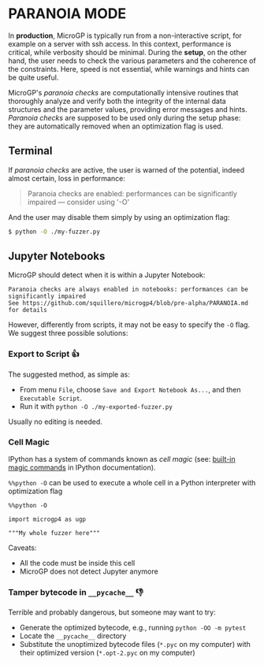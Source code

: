 # PARANOIA MODE

In **production**, MicroGP is typically run from a non-interactive script, for example on a server with ssh access. In this context, performance is critical, while verbosity should be minimal. During the **setup**, on the other hand, the user needs to check the various parameters and the coherence of the constraints. Here, speed is not essential, while warnings and hints can be quite useful. 

MicroGP's *paranoia checks* are computationally intensive routines  that thoroughly analyze and verify both the integrity of the internal data structures and the  parameter values, providing error messages and hints. *Paranoia checks* are supposed to be used only during the setup phase: they are automatically removed when an optimization flag is used.

## Terminal

If *paranoia checks* are active, the user is warned of the potential, indeed almost certain, loss in performance:

> Paranoia checks are enabled: performances can be significantly impaired — consider using '-O'

And the user may disable them simply by using an optimization flag:

```sh
$ python -O ./my-fuzzer.py
```

## Jupyter Notebooks

MicroGP should detect when it is within a Jupyter Notebook:

```jupyter
Paranoia checks are always enabled in notebooks: performances can be significantly impaired
See https://github.com/squillero/microgp4/blob/pre-alpha/PARANOIA.md for details
```

However, differently from scripts, it may not be easy to specify the `-O` flag. We suggest three possible solutions:

### Export to Script :+1: 

The suggested method, as simple as:

* From menu `File`, choose `Save and Export Notebook As...`, and then `Executable Script`.
* Run it with `python -O ./my-exported-fuzzer.py`

Usually no editing is needed.

### Cell Magic

IPython has a system of commands known as *cell magic* (see: [built-in magic commands](https://ipython.readthedocs.io/en/stable/interactive/magics.html) in IPython documentation).

`%%python -O` can be used to execute a whole cell in a Python interpreter with optimization flag

```jupyterpython
%%python -O

import microgp4 as ugp

"""My whole fuzzer here"""
```

Caveats:

* All the code must be inside this cell
* MicroGP does not detect Jupyter anymore

### Tamper bytecode in `__pycache__` :-1:

Terrible and probably dangerous, but someone may want to try:

* Generate the optimized bytecode, e.g., running `python -OO -m pytest` 
* Locate the `__pycache__` directory
* Substitute the unoptimized bytecode files (`*.pyc` on my computer) with their optimized version (`*.opt-2.pyc` on my computer)
